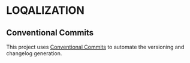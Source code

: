 # LOQALIZATION

## Conventional Commits

This project uses [Conventional Commits](https://www.conventionalcommits.org/en/v1.0.0/) to automate the versioning and changelog generation.
